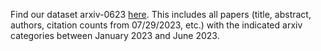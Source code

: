 Find our dataset arxiv-0623 [here](https://drive.google.com/file/d/1XEsOpIj64gOG3sFFAEbLFCzF0nkMP5ql/view?usp=sharing). This includes all papers (title, abstract, authors, citation counts from 07/29/2023, etc.) with the indicated arxiv categories between January 2023 and June 2023.
